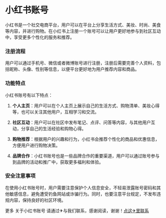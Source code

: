 # 小红书账号

小红书是一个社交电商平台，用户可以在平台上分享生活方式、美妆、时尚、美食等内容，并进行购物。在小红书上注册一个账号可以让用户更好地参与到社区互动中，享受更多个性化的服务和推荐。

### 注册流程

用户可以通过手机号、微信或者微博账号进行注册，注册后需要完善个人资料，包括昵称、头像、性别等信息，以便平台更好地为用户推荐内容和商品。

### 功能特点

小红书账号有以下特点：

1. **个人主页**：用户可以在个人主页上展示自己的生活方式、购物清单、美妆心得等，也可以关注其他用户，互相学习和交流。

2. **社区互动**：用户可以在社区中发布笔记、点评、问答等内容，与其他用户互动，分享自己的生活经验和购物心得。

3. **购物推荐**：根据用户的兴趣和行为，小红书会推荐个性化的商品和优惠信息，方便用户进行购物决策。

4. **品牌合作**：小红书账号也是一些品牌合作的重要渠道，用户可以通过账号参与到品牌的活动和推广中，获取更多福利和体验。

### 安全注意事项

在使用小红书账号时，用户需要注意保护个人信息安全，不轻易泄露账号密码和其他敏感信息，避免遭受钓鱼网站或诈骗行为。同时，也要注意平台规定，不发布违规内容，保持良好的社区环境。

更多 关于小红书账号 请通过✈与我们联系，感谢阅读，谢谢！[点这✈里联系](https://gg.k02.cc)